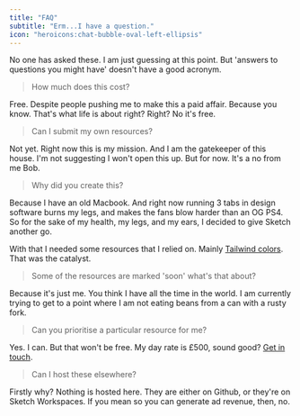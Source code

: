 ```yaml
---
title: "FAQ" 
subtitle: "Erm...I have a question."
icon: "heroicons:chat-bubble-oval-left-ellipsis"
---
```


No one has asked these. I am just guessing at this point. But 'answers to questions you might have' doesn't have a good acronym.

> How much does this cost?

Free. Despite people pushing me to make this a paid affair. Because you know. That's what life is about right? Right? No it's free.

> Can I submit my own resources?

Not yet. Right now this is my mission. And I am the gatekeeper of this house. I'm not suggesting I won't open this up. But for now. It's a no from me Bob.

> Why did you create this?

Because I have an old Macbook. And right now running 3 tabs in design software burns my legs, and makes the fans blow harder than an OG PS4. So for the sake of my health, my legs, and my ears, I decided to give Sketch another go.

With that I needed some resources that I relied on. Mainly [Tailwind colors](/projects/sketch-today/palettes/tailwind/). That was the catalyst.

> Some of the resources are marked 'soon' what's that about?

Because it's just me. You think I have all the time in the world. I am currently trying to get to a point where I am not eating beans from a can with a rusty fork.

> Can you prioritise a particular resource for me?

Yes. I can. But that won't be free. My day rate is £500, sound good? [Get in touch](/contact).

> Can I host these elsewhere?

Firstly why? Nothing is hosted here. They are either on Github, or they're on Sketch Workspaces. If you mean so you can generate ad revenue, then, no.
